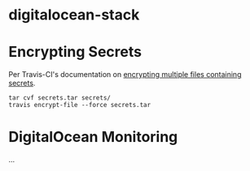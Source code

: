 # digitalocean-stack

# Encrypting Secrets

Per Travis-CI's documentation on [encrypting multiple files containing secrets](https://docs.travis-ci.com/user/encrypting-files#Encrypting-multiple-files).

```
tar cvf secrets.tar secrets/
travis encrypt-file --force secrets.tar
```

# DigitalOcean Monitoring

...
